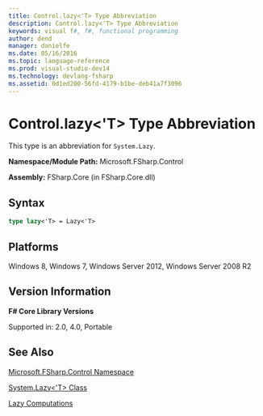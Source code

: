 ```yaml
---
title: Control.lazy<'T> Type Abbreviation
description: Control.lazy<'T> Type Abbreviation
keywords: visual f#, f#, functional programming
author: dend
manager: danielfe
ms.date: 05/16/2016
ms.topic: language-reference
ms.prod: visual-studio-dev14
ms.technology: devlang-fsharp
ms.assetid: 0d1ed200-56fd-4179-b1be-deb41a7f3096 
---
```


# Control.lazy<'T> Type Abbreviation

This type is an abbreviation for `System.Lazy`.

**Namespace/Module Path:** Microsoft.FSharp.Control

**Assembly:** FSharp.Core (in FSharp.Core.dll)


## Syntax

```fsharp
type lazy<'T> = Lazy<'T>
```

## Platforms
Windows 8, Windows 7, Windows Server 2012, Windows Server 2008 R2


## Version Information
**F# Core Library Versions**

Supported in: 2.0, 4.0, Portable

## See Also
[Microsoft.FSharp.Control Namespace](Microsoft.FSharp.Control-Namespace-%5BFSharp%5D.md)

[System.Lazy&#60;'T&#62; Class](System.Lazy%5B%27T%5D-Class-%5BFSharp%5D.md)

[Lazy Computations](../../language-reference/lazy-expressions.md)